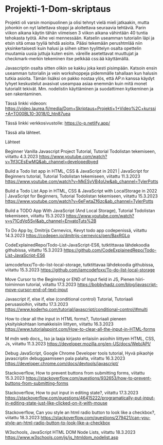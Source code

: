 # Projekti-1-Dom-skriptaus

Projekti oli varsin monipuolinen ja olisi tehnyt vielä mieli jatkaakin, mutta johonkin on nyt laitettava stoppi ja aloitettava seuraavia tehtäviä.
Parin viikon aikana käytin tähän viimeisen 3 viikon aikana vähintään 40 tuntia tehokasta työtä. Aihe vei mennessään. Katselin useamman tutorialin läpi ja etsin sitä omaa tyyliä tehdä asioita. Pääsi tekemään perushtmlää niin yksinkertaisesti kuin halusi ja siihen sitten tyylittelyn osalta opettelin muutamia uusia juttuja kuten esim. väreille asetettavat muuttujat ja checkmark-merkin tekeminen itse pelkkää css:ää käyttämällä.

Javascriptin osalta sitten olikin se kakku joka kesti pisimpään. Katsoin ensin useamman tutorialin ja vein workshoppeja pidemmälle tahallaan kun halusin tutkia asioita.
Tämän lisäksi on pakko nostaa ylös, että AP:n kanssa käydyt lyhyet keskustelut avasivat useampaa asiaa enemmän kuin mitä monet tutorialit tekivät. Mm. nodelistin käyttäminen ja suodattimen kytkeminen ja sen rakentaminen.

Tässä linkki videoon: https://video.laurea.fi/media/Dom+Skriptaus+Projekti+1+Video%2C+kurssi+A+TO00BL10-3018/0_htn87uea

Tässä linkki verkkosivustolle: https://o-p.netlify.app/

Tässä alla lähteet.

Lähteet

Beginner Vanilla Javascript Project Tutorial, Tutorial Todolistan tekemiseen, viitattu 4.3.2023
https://www.youtube.com/watch?v=Ttf3CEsEwMQ&ab_channel=developedbyed

Build a Todo list app in HTML, CSS & JavaScript in 2021 | JavaScript for Beginners tutorial, Tutorial Todolistan tekemiseen, viitattu 11.3.2023
https://www.youtube.com/watch?v=MkESyVB4oUw&ab_channel=TylerPotts

Build a Todo List App in HTML, CSS & JavaScript with LocalStorage in 2022 | JavaScript for Beginners, Tutorial Todolistan tekemiseen, viitattu 15.3.2023
https://www.youtube.com/watch?v=6eFwtaZf6zc&ab_channel=TylerPotts

Build a TODO App With JavaScript (And Local Storage), Tutorial Todolistan tekemiseen, viitattu 15.3.2023
https://www.youtube.com/watch?v=y71CdVq5SvI&ab_channel=EnvatoTuts%2B

To Do App by, Dmitrijs Cernevics, Kevyt todo app codepenissä, viitattu 14.3.2023
https://codepen.io/dmitrijs-cernevics/pen/BaxRGLp

CodeExplainedRepo/Todo-List-JavaScript-ES6, tutktittavaa lähdekoodia githubissa, viitattu 15.3.2023
https://github.com/CodeExplainedRepo/Todo-List-JavaScript-ES6

iamcodefoxx/To-do-list-local-storage, tutktittavaa lähdekoodia githubissa, viitattu 15.3.2023
https://github.com/iamcodefoxx/To-do-list-local-storage

Move Cursor to the Beginning or END of Input field in JS, Pienen hiiri-toiminnon tutorial, viitattu 17.3.2023
https://bobbyhadz.com/blog/javascript-move-cursor-end-of-text-input

Javascript if, else if, else (conditional control) Tutorial, Tutoriaali perusasioihin, viitattu 17.3.2023
https://www.koderhq.com/tutorial/javascript/conditional-control/#multi

How to clear all the input in HTML forms?, Tutoriaali pieneen yksityiskohtaan lomakkeisiin liittyen, viitattu 16.3.2023
https://www.tutorialspoint.com/How-to-clear-all-the-input-in-HTML-forms

M mdn web docs\_, Iso ja laaja kirjasto erilaisiin asioihin liittyen HTML, CSS, Js, viitattu 11.3.2023
https://developer.mozilla.org/en-US/docs/Web/API/

Debug JavaScript, Google Chrome Developer tools tutorial, Hyvä pikaohje javascriptin debuggaamiseen pala palalta, viitattu 16.3.2023
https://developer.chrome.com/docs/devtools/javascript/

Stackoverflow, How to prevent buttons from submitting forms, viitattu 15.3.2023
https://stackoverflow.com/questions/932653/how-to-prevent-buttons-from-submitting-forms

Stackoverflow, How to put input in editing state?, viitattu 17.3.2023
https://stackoverflow.com/questions/46415222/programatically-put-input-in-editing-state-just-like-clicked-on-it-with-mouse

Stackoverflow, Can you style an html radio button to look like a checkbox?, viitattu 18.3.2023
https://stackoverflow.com/questions/279421/can-you-style-an-html-radio-button-to-look-like-a-checkbox

W3schools, JavaScript HTML DOM Node Lists, viitattu 18.3.2023
https://www.w3schools.com/js/js_htmldom_nodelist.asp
